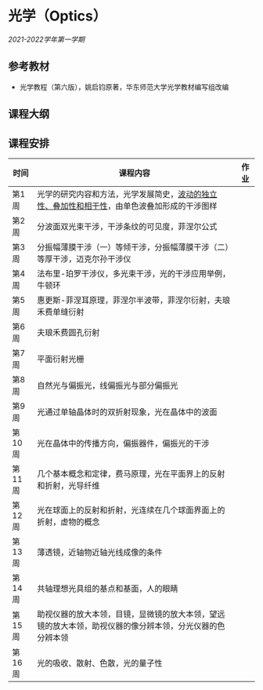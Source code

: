 # 光学（Optics）

*2021-2022学年第一学期*

## 参考教材

* 光学教程（第六版），姚启钧原著，华东师范大学光学教材编写组改编

## 课程大纲

## 课程安排

| 时间 | 课程内容 | 作业 |
| ----------- | ----------- | ----------- |
| 第1周 | 光学的研究内容和方法，光学发展简史，[波动的独立性、叠加性和相干性](Lecture01.md)，由单色波叠加形成的干涉图样 |     |
| 第2周 | 分波面双光束干涉，干涉条纹的可见度，菲涅尔公式 |     |
| 第3周 | 分振幅薄膜干涉（一）等倾干涉，分振幅薄膜干涉（二）等厚干涉，迈克尔孙干涉仪 |     |
| 第4周 | 法布里-珀罗干涉仪，多光束干涉，光的干涉应用举例，牛顿环 |     |
| 第5周 | 惠更斯-菲涅耳原理，菲涅尔半波带，菲涅尔衍射，夫琅禾费单缝衍射 |     |
| 第6周 | 夫琅禾费圆孔衍射 |     |
| 第7周 | 平面衍射光栅 |     |
| 第8周 | 自然光与偏振光，线偏振光与部分偏振光 |     |
| 第9周 | 光通过单轴晶体时的双折射现象，光在晶体中的波面 |     |
| 第10周 | 光在晶体中的传播方向，偏振器件，偏振光的干涉 |     |
| 第11周 | 几个基本概念和定律，费马原理，光在平面界上的反射和折射，光导纤维 |     |
| 第12周 | 光在球面上的反射和折射，光连续在几个球面界面上的折射，虚物的概念 |     |
| 第13周 | 薄透镜，近轴物近轴光线成像的条件 |     |
| 第14周 | 共轴理想光具组的基点和基面，人的眼睛 |     |
| 第15周 | 助视仪器的放大本领，目镜，显微镜的放大本领，望远镜的放大本领，助视仪器的像分辨本领，分光仪器的色分辨本领 |     |
| 第16周 | 光的吸收、散射、色散，光的量子性 |     |
